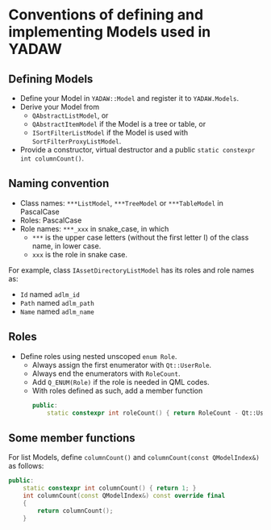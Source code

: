 # Conventions of defining and implementing Models used in YADAW

## Defining Models
- Define your Model in `YADAW::Model` and register it to `YADAW.Models`.
- Derive your Model from
  - `QAbstractListModel`, or
  - `QAbstractItemModel` if the Model is a tree or table, or
  - `ISortFilterListModel` if the 
  Model is used with `SortFilterProxyListModel`.
- Provide a constructor, virtual destructor and a public `static constexpr int
  columnCount()`.

## Naming convention
- Class names: `***ListModel`, `***TreeModel` or `***TableModel` in PascalCase
- Roles: PascalCase
- Role names: `***_xxx` in snake_case, in which
  - `***` is the upper case letters (without the first letter I) of the class
    name, in lower case.
  - `xxx` is the role in snake case.

For example, class `IAssetDirectoryListModel` has its roles and role names as:
- `Id` named `adlm_id`
- `Path` named `adlm_path`
- `Name` named `adlm_name`

## Roles
- Define roles using nested unscoped `enum Role`.
  - Always assign the first enumerator with `Qt::UserRole`.
  - Always end the enumerators with `RoleCount`.
  - Add `Q_ENUM(Role)` if the role is needed in QML codes.
  - With roles defined as such, add a member function
    ```cpp
    public:
        static constexpr int roleCount() { return RoleCount - Qt::UserRole; }
    ```

## Some member functions
For list Models, define `columnCount()` and `columnCount(const QModelIndex&)`
as follows:
```cpp
public:
    static constexpr int columnCount() { return 1; }
    int columnCount(const QModelIndex&) const override final
    {
        return columnCount();
    }
```

